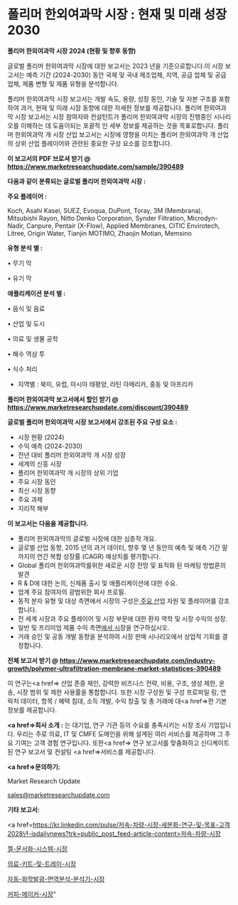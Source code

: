 # 폴리머 한외여과막 시장 : 현재 및 미래 성장 2030

<strong>폴리머 한외여과막 시장 2024 (현황 및 향후 동향)</strong>

글로벌 폴리머 한외여과막 시장에 대한 보고서는 2023 년을 기준으로합니다.이 시장 보고서는 예측 기간 (2024-2030) 동안 국제 및 국내 제조업체, 지역, 공급 업체 및 공급 업체, 제품 변형 및 제품 유형을 분석합니다.

폴리머 한외여과막 시장 보고서는 개발 속도, 용량, 성장 동인, 기술 및 자본 구조를 포함하여 과거, 현재 및 미래 시장 동향에 대한 자세한 정보를 제공합니다. 폴리머 한외여과막 시장 보고서는 시장 참여자와 컨설턴트가 폴리머 한외여과막 시장의 진행중인 시나리오를 이해하는 데 도움이되는 포괄적 인 세부 정보를 제공하는 것을 목표로합니다. 폴리머 한외여과막 개 시장 산업 보고서는 시장에 영향을 미치는 폴리머 한외여과막 개 산업의 상위 산업 플레이어와 관련된 중요한 구성 요소를 강조합니다.



<strong>이 보고서의 PDF 브로셔 받기 @ <a href=https://www.marketresearchupdate.com/sample/390489>https://www.marketresearchupdate.com/sample/390489</a></strong>



<strong>다음과 같이 분류되는 글로벌 폴리머 한외여과막 시장 :</strong>



<strong>주요 플레이어 :</strong>

Koch, Asahi Kasei, SUEZ, Evoqua, DuPont, Toray, 3M (Membrana), Mitsubishi Rayon, Nitto Denko Corporation, Synder Filtration, Microdyn-Nadir, Canpure, Pentair (X-Flow), Applied Membranes, CITIC Envirotech, Litree, Origin Water, Tianjin MOTIMO, Zhaojin Motian, Memsino



<strong>유형 분석 별 :</strong>

• 무기 막

• 유기 막



<strong>애플리케이션 분석 별 :</strong>

• 음식 및 음료

• 산업 및 도시

• 의료 및 생물 공학

• 해수 역삼 투

• 식수 처리

<ul>
  <li>지역별 : 북미, 유럽, 아시아 태평양, 라틴 아메리카, 중동 및 아프리카</li>
</ul>


<strong>폴리머 한외여과막 보고서에서 할인 받기 @ <a href=https://www.marketresearchupdate.com/discount/390489>https://www.marketresearchupdate.com/discount/390489</a></strong>



<strong>글로벌 폴리머 한외여과막 시장 보고서에서 강조된 주요 구성 요소 :</strong>
<ul>
  <li>시장 현황 (2024)</li>
  <li>수익 예측 (2024-2030)</li>
  <li>전년 대비 폴리머 한외여과막 개 시장 성장</li>
  <li>세계의 신흥 시장</li>
  <li>폴리머 한외여과막 개 시장의 상위 기업</li>
  <li>주요 시장 동인</li>
  <li>최신 시장 동향</li>
  <li>주요 과제</li>
  <li>지리적 해부</li>
</ul>


<strong>이 보고서는 다음을 제공합니다.</strong>
<ul>
  <li>폴리머 한외여과막의 글로벌 시장에 대한 심층적 개요.</li>
  <li>글로벌 산업 동향, 2015 년의 과거 데이터, 향후 몇 년 동안의 예측 및 예측 기간 말까지의 연간 복합 성장률 (CAGR) 예상치를 평가합니다.</li>
  <li>Global 폴리머 한외여과막를위한 새로운 시장 전망 및 표적화 된 마케팅 방법론의 발견</li>
  <li>R &amp; D에 대한 논의, 신제품 출시 및 애플리케이션에 대한 수요.</li>
  <li>업계 주요 참여자의 광범위한 회사 프로필.</li>
  <li>동적 분자 유형 및 대상 측면에서 시장의 구성은<a href=> 주요 산</a>업 자원 및 플레이어를 강조합니다.</li>
  <li>전 세계 시장과 주요 플레이어 및 시장 부문에 대한 환자 역학 및 시장 수익의 성장.</li>
  <li>일반 및 프리미엄 제품 수익 측면<a href=>에서 시</a>장을 연구하십시오.</li>
  <li>거래 승인 및 공동 개발 동향을 분석하여 시장 판매 시나리오에서 상업적 기회를 결정합니다.</li>
</ul>



<strong>전체 보고서 받기 @ <a href=https://www.marketresearchupdate.com/industry-growth/polymer-ultrafiltration-membrane-market-statistices-390489>https://www.marketresearchupdate.com/industry-growth/polymer-ultrafiltration-membrane-market-statistices-390489</a></strong>

이 연구는<a href=> 산업 존중</a> 체인, 강력한 비즈니스 전략, 비용, 구조, 생성 제한, 운송, 시장 범위 및 제한 사용률을 통합합니다. 또한 시장 구성원 및 구성 프로파일 링, 연락처 데이터, 항목 / 혜택 침대, 소득 개발, 수익 창출 및 총 거래에 대<a href=>한 기본 </a>정보를 제공합니다.



<strong><a href=>회사 소</a>개 :</strong>
는 대기업, 연구 기관 등의 수요를 충족시키는 시장 조사 기업입니다. 우리는 주로 의료, IT 및 CMFE 도메인을 위해 설계된 여러 서비스를 제공하며 그 주요 기여는 고객 경험 연구입니다. 또한<a href=> 연구 보</a>고서를 맞춤화하고 신디케이트 된 연구 보고서 및 컨설팅 <a href=>서비스</a>를 제공합니다.



<strong><a href=>문의하기:</a></strong>

Market Research Update

sales@marketresearchupdate.com



<strong>기타 보고서:</strong>

<a href=https://kr.linkedin.com/pulse/저속-차량-시장-세분화-연구-및-목표-고객2028년-isdailynews?trk=public_post_feed-article-content>저속-차량-시장</a>

<a href=https://www.linkedin.com/pulse/젤-문서화-시스템-시장-현재-및-미래-성장-2029-isdailynews/>젤-문서화-시스템-시장</a>

<a href=https://www.linkedin.com/pulse/의료-키트-및-트레이-시장-동향-성장-전망-isdailynews-yqn7f/>의료-키트-및-트레이-시장</a>

<a href=https://www.linkedin.com/pulse/자동-화학발광-면역분석-분석기-시장-진입-전략-및-위험-평가2029년-r0g1f/>자동-화학발광-면역분석-분석기-시장</a>

<a href=https://www.linkedin.com/pulse/커피-메이커-시장-현재-및-미래-성장-2030-analytics-alchemy-360-analysis-stsxf/>커피-메이커-시장</a>"
